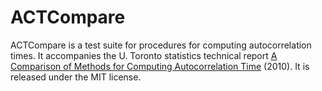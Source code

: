 # ACTCompare

ACTCompare is a test suite for procedures for computing autocorrelation times.
It accompanies the U. Toronto statistics technical report [A Comparison of
Methods for Computing Autocorrelation Time](https://arxiv.org/abs/1011.0175)
(2010). It is released under the MIT license.
